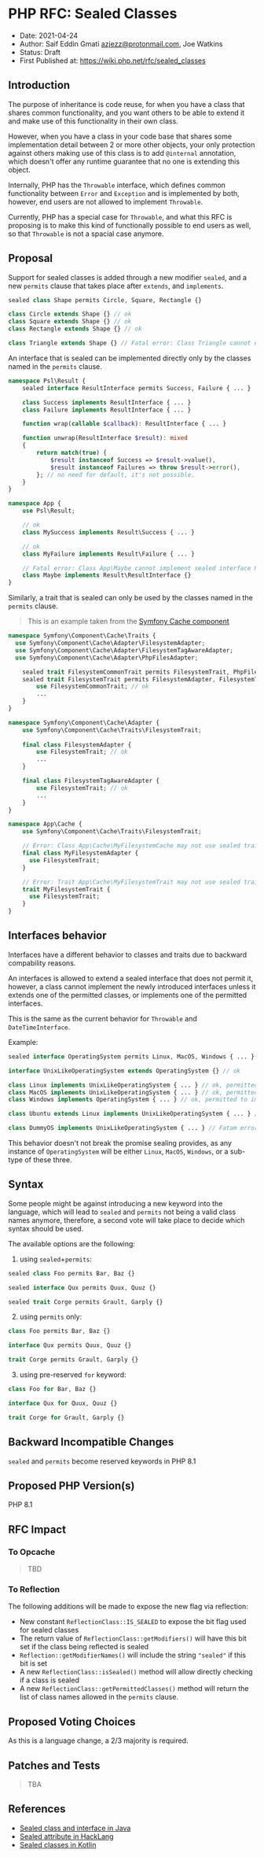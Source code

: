 # PHP RFC: Sealed Classes

- Date: 2021-04-24 
- Author: Saif Eddin Gmati <azjezz@protonmail.com>, Joe Watkins
- Status: Draft
- First Published at: <https://wiki.php.net/rfc/sealed_classes>

## Introduction

The purpose of inheritance is code reuse, for when you have a class that
shares common functionality, and you want others to be able to extend it
and make use of this functionality in their own class.

However, when you have a class in your code base that shares some
implementation detail between 2 or more other objects, your only
protection against others making use of this class is to add
`@internal` annotation, which doesn't offer any runtime guarantee that
no one is extending this object.

Internally, PHP has the `Throwable` interface, which defines common
functionality between `Error` and `Exception` and is implemented by
both, however, end users are not allowed to implement `Throwable`.

Currently, PHP has a special case for `Throwable`, and what this RFC is
proposing is to make this kind of functionally possible to end users as
well, so that `Throwable` is not a spacial case anymore.

## Proposal

Support for sealed classes is added through a new modifier `sealed`,
and a new `permits` clause that takes place after `extends`, and
`implements`.

``` php
sealed class Shape permits Circle, Square, Rectangle {}

class Circle extends Shape {} // ok
class Square extends Shape {} // ok
class Rectangle extends Shape {} // ok

class Triangle extends Shape {} // Fatal error: Class Triangle cannot extend sealed class Shape.
```

An interface that is sealed can be implemented directly only by the
classes named in the `permits` clause.

``` php
namespace Psl\Result {
    sealed interface ResultInterface permits Success, Failure { ... }

    class Success implements ResultInterface { ... }
    class Failure implements ResultInterface { ... }

    function wrap(callable $callback): ResultInterface { ... }

    function unwrap(ResultInterface $result): mixed
    {    
        return match(true) {
            $result instanceof Success => $result->value(),
            $result instanceof Failures => throw $result->error(),
        }; // no need for default, it's not possible.
    }
}

namespace App {
    use Psl\Result;

    // ok
    class MySuccess implements Result\Success { ... }

    // ok
    class MyFailure implements Result\Failure { ... }

    // Fatal error: Class App\Maybe cannot implement sealed interface Psl\Result\ResultInterface.
    class Maybe implements Result\ResultInterface {}
}
```

Similarly, a trait that is sealed can only be used by the classes named
in the `permits` clause.

> This is an example taken from the [Symfony Cache component](https://github.com/symfony/symfony/blob/bb1e1e58aea5318e96d1c22cc8a91668ed7baaaa/src/Symfony/Component/Cache)

``` php
namespace Symfony\Component\Cache\Traits {
  use Symfony\Component\Cache\Adapter\FilesystemAdapter;
  use Symfony\Component\Cache\Adapter\FilesystemTagAwareAdapter;
  use Symfony\Component\Cache\Adapter\PhpFilesAdapter;

    sealed trait FilesystemCommonTrait permits FilesystemTrait, PhpFilesAdapter { ... }
    sealed trait FilesystemTrait permits FilesystemAdapter, FilesystemTagAwareAdapter {
        use FilesystemCommonTrait; // ok
        ...
    }
}

namespace Symfony\Component\Cache\Adapter {
    use Symfony\Component\Cache\Traits\FilesystemTrait;
    
    final class FilesystemAdapter {
        use FilesystemTrait; // ok
        ...
    }

    final class FilesystemTagAwareAdapter {
        use FilesystemTrait; // ok
        ...
    }
}

namespace App\Cache {
    use Symfony\Component\Cache\Traits\FilesystemTrait;

    // Error: Class App\Cache\MyFilesystemCache may not use sealed trait (Symfony\Component\Cache\Traits\FilesystemTrait)
    final class MyFilesystemAdapter {
      use FilesystemTrait;
    }

    // Error: Trait App\Cache\MyFilesystemTrait may not use sealed trait (Symfony\Component\Cache\Traits\FilesystemTrait)
    trait MyFilesystemTrait {
      use FilesystemTrait;
    }
}
```

## Interfaces behavior

Interfaces have a different behavior to classes and traits due to backward compability reasons.

An interfaces is allowed to extend a sealed interface that does not permit it, however, a class cannot implement the newly introduced interfaces unless it extends one of the permitted classes, or implements one of the permitted interfaces.

This is the same as the current behavior for `Throwable` and `DateTimeInterface`.

Example:
```php
sealed interface OperatingSystem permits Linux, MacOS, Windows { ... }

interface UnixLikeOperatingSystem extends OperatingSystem {} // ok

class Linux implements UnixLikeOperatingSystem { ... } // ok, permitted to implement `OperatingSystem`
class MacOS implements UnixLikeOperatingSystem { ... } // ok, permitted to implement `OperatingSystem`
class Windows implements OperatingSystem { ... } // ok, permitted to implement `OperatingSystem`

class Ubuntu extends Linux implements UnixLikeOperatingSystem { ... } // ok, Linux is permitted to implement `OperatingSystem`, and `Ubuntu` is a sub-class of `Linux`

class DummyOS implements UnixLikeOperatingSystem { ... } // Fatam error: Class DummyOS cannot implement sealed interface OperatingSystem implicitly.
```

This behavior doesn't not break the promise sealing provides, as any instance of `OperatingSystem` will be either `Linux`, `MacOS`, `Windows`, or a sub-type of these three.

## Syntax

Some people might be against introducing a new keyword into the
language, which will lead to `sealed` and `permits` not being a
valid class names anymore, therefore, a second vote will take place to
decide which syntax should be used.

The available options are the following:

1. using `sealed`+`permits`:

``` php
sealed class Foo permits Bar, Baz {}

sealed interface Qux permits Quux, Quuz {}

sealed trait Corge permits Grault, Garply {}
```

2. using `permits` only:

``` php
class Foo permits Bar, Baz {}

interface Qux permits Quux, Quuz {}

trait Corge permits Grault, Garply {}
```

3. using pre-reserved `for` keyword:

``` php
class Foo for Bar, Baz {}

interface Qux for Quux, Quuz {}

trait Corge for Grault, Garply {}
```

## Backward Incompatible Changes

`sealed` and `permits` become reserved keywords in PHP 8.1

## Proposed PHP Version(s)

PHP 8.1

## RFC Impact

### To Opcache

> TBD

### To Reflection

The following additions will be made to expose the new flag via
reflection:

- New constant `ReflectionClass::IS_SEALED` to expose the bit flag used for sealed classes
- The return value of `ReflectionClass::getModifiers()` will have this bit set if the class being reflected is sealed 
- `Reflection::getModifierNames()` will include the string `"sealed"` if this bit is set
- A new `ReflectionClass::isSealed()` method will allow directly checking if a class is sealed 
- A new `ReflectionClass::getPermittedClasses()` method will return the list of class names allowed in the `permits` clause.

## Proposed Voting Choices

As this is a language change, a 2/3 majority is required.

## Patches and Tests

> TBA

## References

- [Sealed class and interface in Java](https://docs.oracle.com/en/java/javase/15/language/sealed-classes-and-interfaces.html)
- [Sealed attribute in HackLang](https://docs.hhvm.com/hack/attributes/predefined-attributes#__sealed)
- [Sealed classes in Kotlin](https://kotlinlang.org/docs/sealed-classes.html)
